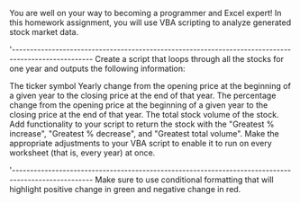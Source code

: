You are well on your way to becoming a programmer and Excel expert! In this homework assignment, you will use VBA scripting to analyze generated stock market data.

'----------------------------------------------------------------------------------------------------
Create a script that loops through all the stocks for one year and outputs the following information:

The ticker symbol
Yearly change from the opening price at the beginning of a given year to the closing price at the end of that year.
The percentage change from the opening price at the beginning of a given year to the closing price at the end of that year.
The total stock volume of the stock.
Add functionality to your script to return the stock with the "Greatest % increase", "Greatest % decrease", and "Greatest total volume".
Make the appropriate adjustments to your VBA script to enable it to run on every worksheet (that is, every year) at once.

'----------------------------------------------------------------------------------------------------
Make sure to use conditional formatting that will highlight positive change in green and negative change in red.
